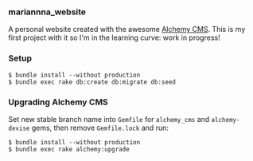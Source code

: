 ### mariannna_website

A personal website created with the awesome [Alchemy CMS](http://alchemy-cms.com/about).
This is my first project with it so I'm in the learning curve: work in progress!


### Setup

    $ bundle install --without production
    $ bundle exec rake db:create db:migrate db:seed


### Upgrading Alchemy CMS

Set new stable branch name into `Gemfile` for `alchemy_cms` and `alchemy-devise` gems, then remove `Gemfile.lock` and run:

    $ bundle install --without production
    $ bundle exec rake alchemy:upgrade
